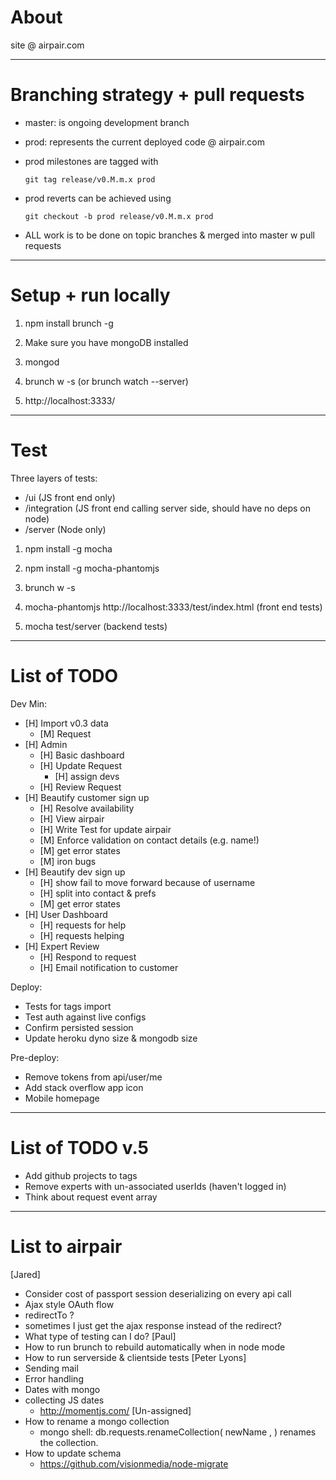 About
===============================================================================

site @ airpair.com


-------------------------------------------------------------------------------
Branching strategy + pull requests
===============================================================================

- master: is ongoing development branch

- prod: represents the current deployed code @ airpair.com

- prod milestones are tagged with

    `git tag release/v0.M.m.x prod`

- prod reverts can be achieved using

    `git checkout -b prod release/v0.M.m.x prod`

- ALL work is to be done on topic branches & merged into master w pull requests


-------------------------------------------------------------------------------
Setup + run locally
===============================================================================

1)   npm install brunch -g

2)   Make sure you have mongoDB installed

3)   mongod

4)   brunch w -s      (or  brunch watch --server)

5)   http://localhost:3333/


-------------------------------------------------------------------------------
Test
===============================================================================

Three layers of tests:

- /ui (JS front end only)
- /integration (JS front end calling server side, should have no deps on node)
- /server (Node only)

1)   npm install -g mocha

2)   npm install -g mocha-phantomjs

3)   brunch w -s

4)   mocha-phantomjs http://localhost:3333/test/index.html   (front end tests)

5)   mocha test/server (backend tests)


-------------------------------------------------------------------------------
List of TODO
===============================================================================

Dev Min:

- [H] Import v0.3 data
  - [M] Request
- [H] Admin
  - [H] Basic dashboard
  - [H] Update Request
    - [H] assign devs
  - [H] Review Request
- [H] Beautify customer sign up
  - [H] Resolve availability
  - [H] View airpair
  - [H] Write Test for update airpair
  - [M] Enforce validation on contact details (e.g. name!)
  - [M] get error states
  - [M] iron bugs
- [H] Beautify dev sign up
  - [H] show fail to move forward because of username
  - [H] split into contact & prefs
  - [M] get error states
- [H] User Dashboard
  - [H] requests for help
  - [H] requests helping
- [H] Expert Review
  - [H] Respond to request
  - [H] Email notification to customer

Deploy:

- Tests for tags import
- Test auth against live configs
- Confirm persisted session
- Update heroku dyno size & mongodb size

Pre-deploy:

- Remove tokens from api/user/me
- Add stack overflow app icon
- Mobile homepage

-------------------------------------------------------------------------------
List of TODO v.5
===============================================================================

- Add github projects to tags
- Remove experts with un-associated userIds (haven't logged in)
- Think about request event array

-------------------------------------------------------------------------------
List to airpair
===============================================================================

[Jared]
- Consider cost of passport session deserializing on every api call
- Ajax style OAuth flow
- redirectTo ?
- sometimes I just get the ajax response instead of the redirect?
- What type of testing can I do?
[Paul]
- How to run brunch to rebuild automatically when in node mode
- How to run serverside & clientside tests
[Peter Lyons]
- Sending mail
- Error handling
- Dates with mongo
- collecting JS dates
  - http://momentjs.com/
[Un-assigned]
- How to rename a mongo collection
  - mongo shell: db.requests.renameCollection( newName , <dropTarget> ) renames the collection.
- How to update schema
  - https://github.com/visionmedia/node-migrate
